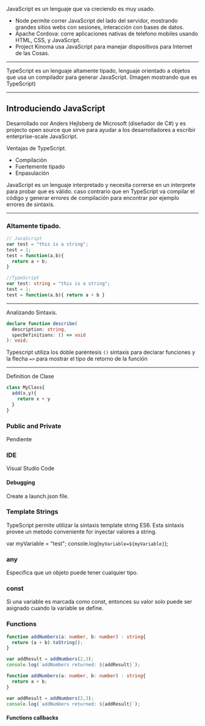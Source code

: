 
JavaScript es un lenguaje que va creciendo es muy usado.
* Node permite correr JavaScript del lado del servidor, mostrando grandes sitios webs con sesiones, interacción con bases de datos.
* Apache Cordova: corre aplicaciones nativas de telefono mobiles usando HTML, CSS, y JavaScript.
* Project Kinoma usa JavaScript para manejar dispositivos para Internet de las Cosas.
___

TypeScript es un lenguaje altamente tipado, lenguaje orientado a objetos que usa un compilador para generar JavaScript.
(Imagen mostrando que es TypeScript)
___
## Introduciendo JavaScript
Desarrollado oor Anders Hejlsberg de Microsoft (diseñador de C#) y es projecto open source que sirve para ayudar a los desarrolladores a escribir enterprise-scale JavaScript.

Ventajas de TypeScript.
* Compilación
* Fuertemente tipado
* Enpasulación

JavaScript es un lenguaje interpretado y necesita correrse en un interprete para probar que es válido. caso contrario que en TypeScript 
va compilar el código y generar errores de compilación para encontrar por ejemplo errores de sintaxis.
___

### Altamente tipado.
```javascript
// JavaScript
var test = "this is a string";
test = 1;
test = function(a,b){
  return a + b;
}
```

```typescript
//TypeScript
var test: string = "this is a string";
test = 1;
test = function(a,b){ return a + b }
```

___

Analizando Sintaxis.
```typescript
declare function describe(
  description: string,
  specDefinitions: () => void
): void;
```
Typescript utiliza los doble paréntesis `()` sintaxis para declarar funciones y la flecha `=>` para mostrar el tipo de retorno
de la función

___

Definition de Clase
```typescript
class MyClass{
  add(x,y){
    return x + y
  }
}
```

### Public and Private 
Pendiente



### IDE
Visual Studio Code
#### Debugging
Create a launch.json file.

### Template Strings
TypeScript permite utilizar la sintaxis template string ES6. Esta sintaxis provee un metodo conveniente for inyectar valores a string.

var myVariable = "test";
console.log(`myVariable=${myVariable}`);

### any
Especifica que un objeto puede tener cualquier tipo.

### const
Si una variable es marcada como const, entonces su valor solo puede ser asignado cuando la variable se define.


### Functions
```typescript
function addNumbers(a: number, b: number) : string{
  return (a + b).toString();
}

var addResult = addNumbers(2,3);
console.log(`addNumbers returned: ${addResult}`);
```

```typescript
function addNumbers(a: number, b: number) : string{
  return a + b;
}

var addResult = addNumbers(2,3);
console.log(`addNumbers returned: ${addResult}`);
```

#### Functions callbacks


